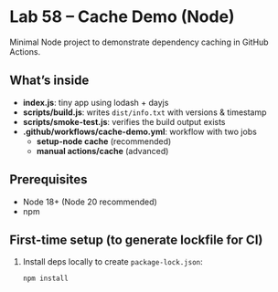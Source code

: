 # Lab 58 – Cache Demo (Node)

Minimal Node project to demonstrate dependency caching in GitHub Actions.

## What’s inside
- **index.js**: tiny app using lodash + dayjs
- **scripts/build.js**: writes `dist/info.txt` with versions & timestamp
- **scripts/smoke-test.js**: verifies the build output exists
- **.github/workflows/cache-demo.yml**: workflow with two jobs
  - **setup-node cache** (recommended)
  - **manual actions/cache** (advanced)

## Prerequisites
- Node 18+ (Node 20 recommended)
- npm

## First-time setup (to generate lockfile for CI)
1. Install deps locally to create `package-lock.json`:
   ```bash
   npm install
